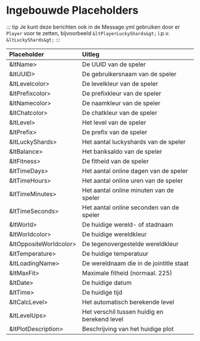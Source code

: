 # Ingebouwde Placeholders

::: tip
Je kunt deze berichten ook in de Message.yml gebruiken door er ``Player`` voor te zetten, bijvoorbeeld ``&ltPlayerLuckyShards&gt;`` i.p.v. ``&ltLuckyShards&gt;``
:::

| Placeholder          | Uitleg                                       |
| :---------------     | :----------------                            |
| &ltName&gt;               | De UUID van de speler                        |
| &ltUUID&gt;               | De gebruikersnaam van de speler              |
| &ltLevelcolor&gt;         | De levelkleur van de speler                  |
| &ltPrefixcolor&gt;        | De prefixkleur van de speler                 |
| &ltNamecolor&gt;          | De naamkleur van de speler                   |
| &ltChatcolor&gt;          | De chatkleur van de speler                   |
| &ltLevel&gt;              | Het level van de speler                      |
| &ltPrefix&gt;             | De prefix van de speler                      |
| &ltLuckyShards&gt;        | Het aantal luckyshards van de speler         |
| &ltBalance&gt;            | Het banksaldo van de speler                  |
| &ltFitness&gt;            | De fitheid van de speler                     |
| &ltTimeDays&gt;           | Het aantal online dagen van de speler        |
| &ltTimeHours&gt;          | Het aantal online uren van de speler         |
| &ltTimeMinutes&gt;        | Het aantal online minuten van de speler      |
| &ltTimeSeconds&gt;        | Het aantal online seconden van de speler     |
| &ltWorld&gt;              | De huidige wereld- of stadnaam               |
| &ltWorldcolor&gt;         | De huidige wereldkleur                       |
| &ltOppositeWorldcolor&gt; | De tegenovergestelde wereldkleur             |
| &ltTemperature&gt;        | De huidige temperatuur                       |
| &ltLoadingName&gt;        | De wereldnaam die in de jointitle staat      |
| &ltMaxFit&gt;             | Maximale fitheid (normaal. 225)              |
| &ltDate&gt;               | De huidige datum                             |
| &ltTime&gt;               | De huidige tijd                              |
| &ltCalcLevel&gt;          | Het automatisch berekende level              |
| &ltLevelUps&gt;           | Het verschil tussen huidig en berekend level |
| &ltPlotDescription&gt;    | Beschrijving van het huidige plot            |